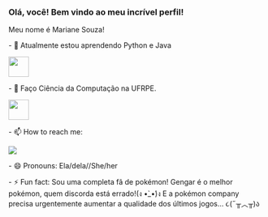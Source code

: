 ### Olá, você! Bem vindo ao meu incrível perfil!
<p> Meu nome é Mariane Souza!

<p> - 🌱 Atualmente estou aprendendo Python e Java
  <p><img loading="lazy" src="https://cdn.jsdelivr.net/gh/devicons/devicon@v2.15.1/devicon.min.css" width="40" height="40"/>
<p> - 🔭 Faço Ciência da Computação na UFRPE.
  <p><p><img loading="lazy" src="https://www.google.com/url?sa=i&url=https%3A%2F%2Fwww.ufrpe.br%2Fbr%2Fcontent%2Fmarca-e-identidade-visual&psig=AOvVaw0cWzpSXaISNyWnT_njcvIZ&ust=1693083630738000&source=images&cd=vfe&ved=0CBAQjRxqFwoTCICk-qDZ-IADFQAAAAAdAAAAABAD" width="40" height="40"/></p>
  
<p> - 📫 How to reach me:
<div>
<a href = "mailto:mariane.elisa@gmail.br"><img loading="lazy" src="https://img.shields.io/badge/Gmail-D14836?style=for-the-badge&logo=gmail&logoColor=white" target="_blank"></a>
</div>
<p>- 😄 Pronouns: Ela/dela//She/her</p>    
<p>- ⚡ Fun fact: Sou uma completa fã de pokémon! Gengar é o melhor pokémon, quem discorda está errado!(ง •̀_•́)ง E a pokémon company precisa urgentemente aumentar a qualidade dos últimos jogos... ૮(˶╥︿╥)ა </p>

<!--
**Marianeesouza/Marianeesouza** is a ✨ _special_ ✨ repository because its `README.md` (this file) appears on your GitHub profile.

Here are some ideas to get you started:

- 🔭 I’m currently working on ...
- 🌱 I’m currently learning ...
- 👯 I’m looking to collaborate on ...
- 🤔 I’m looking for help with ...
- 💬 Ask me about ...
- 📫 How to reach me: ...
- 😄 Pronouns: ...
- ⚡ Fun fact: ...
-->
